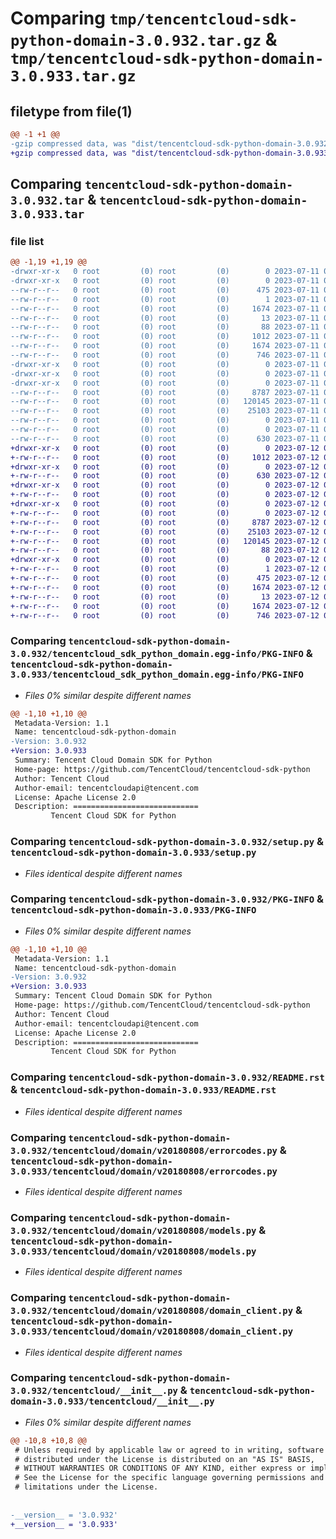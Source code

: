 # Comparing `tmp/tencentcloud-sdk-python-domain-3.0.932.tar.gz` & `tmp/tencentcloud-sdk-python-domain-3.0.933.tar.gz`

## filetype from file(1)

```diff
@@ -1 +1 @@
-gzip compressed data, was "dist/tencentcloud-sdk-python-domain-3.0.932.tar", last modified: Tue Jul 11 00:41:58 2023, max compression
+gzip compressed data, was "dist/tencentcloud-sdk-python-domain-3.0.933.tar", last modified: Wed Jul 12 00:28:28 2023, max compression
```

## Comparing `tencentcloud-sdk-python-domain-3.0.932.tar` & `tencentcloud-sdk-python-domain-3.0.933.tar`

### file list

```diff
@@ -1,19 +1,19 @@
-drwxr-xr-x   0 root         (0) root         (0)        0 2023-07-11 00:41:58.000000 tencentcloud-sdk-python-domain-3.0.932/
-drwxr-xr-x   0 root         (0) root         (0)        0 2023-07-11 00:41:58.000000 tencentcloud-sdk-python-domain-3.0.932/tencentcloud_sdk_python_domain.egg-info/
--rw-r--r--   0 root         (0) root         (0)      475 2023-07-11 00:41:58.000000 tencentcloud-sdk-python-domain-3.0.932/tencentcloud_sdk_python_domain.egg-info/SOURCES.txt
--rw-r--r--   0 root         (0) root         (0)        1 2023-07-11 00:41:58.000000 tencentcloud-sdk-python-domain-3.0.932/tencentcloud_sdk_python_domain.egg-info/dependency_links.txt
--rw-r--r--   0 root         (0) root         (0)     1674 2023-07-11 00:41:58.000000 tencentcloud-sdk-python-domain-3.0.932/tencentcloud_sdk_python_domain.egg-info/PKG-INFO
--rw-r--r--   0 root         (0) root         (0)       13 2023-07-11 00:41:58.000000 tencentcloud-sdk-python-domain-3.0.932/tencentcloud_sdk_python_domain.egg-info/top_level.txt
--rw-r--r--   0 root         (0) root         (0)       88 2023-07-11 00:41:58.000000 tencentcloud-sdk-python-domain-3.0.932/setup.cfg
--rw-r--r--   0 root         (0) root         (0)     1012 2023-07-11 00:41:58.000000 tencentcloud-sdk-python-domain-3.0.932/setup.py
--rw-r--r--   0 root         (0) root         (0)     1674 2023-07-11 00:41:58.000000 tencentcloud-sdk-python-domain-3.0.932/PKG-INFO
--rw-r--r--   0 root         (0) root         (0)      746 2023-07-11 00:41:58.000000 tencentcloud-sdk-python-domain-3.0.932/README.rst
-drwxr-xr-x   0 root         (0) root         (0)        0 2023-07-11 00:41:58.000000 tencentcloud-sdk-python-domain-3.0.932/tencentcloud/
-drwxr-xr-x   0 root         (0) root         (0)        0 2023-07-11 00:41:58.000000 tencentcloud-sdk-python-domain-3.0.932/tencentcloud/domain/
-drwxr-xr-x   0 root         (0) root         (0)        0 2023-07-11 00:41:58.000000 tencentcloud-sdk-python-domain-3.0.932/tencentcloud/domain/v20180808/
--rw-r--r--   0 root         (0) root         (0)     8787 2023-07-11 00:41:58.000000 tencentcloud-sdk-python-domain-3.0.932/tencentcloud/domain/v20180808/errorcodes.py
--rw-r--r--   0 root         (0) root         (0)   120145 2023-07-11 00:41:58.000000 tencentcloud-sdk-python-domain-3.0.932/tencentcloud/domain/v20180808/models.py
--rw-r--r--   0 root         (0) root         (0)    25103 2023-07-11 00:41:58.000000 tencentcloud-sdk-python-domain-3.0.932/tencentcloud/domain/v20180808/domain_client.py
--rw-r--r--   0 root         (0) root         (0)        0 2023-07-11 00:41:58.000000 tencentcloud-sdk-python-domain-3.0.932/tencentcloud/domain/v20180808/__init__.py
--rw-r--r--   0 root         (0) root         (0)        0 2023-07-11 00:41:58.000000 tencentcloud-sdk-python-domain-3.0.932/tencentcloud/domain/__init__.py
--rw-r--r--   0 root         (0) root         (0)      630 2023-07-11 00:41:58.000000 tencentcloud-sdk-python-domain-3.0.932/tencentcloud/__init__.py
+drwxr-xr-x   0 root         (0) root         (0)        0 2023-07-12 00:28:28.000000 tencentcloud-sdk-python-domain-3.0.933/
+-rw-r--r--   0 root         (0) root         (0)     1012 2023-07-12 00:28:28.000000 tencentcloud-sdk-python-domain-3.0.933/setup.py
+drwxr-xr-x   0 root         (0) root         (0)        0 2023-07-12 00:28:28.000000 tencentcloud-sdk-python-domain-3.0.933/tencentcloud/
+-rw-r--r--   0 root         (0) root         (0)      630 2023-07-12 00:28:28.000000 tencentcloud-sdk-python-domain-3.0.933/tencentcloud/__init__.py
+drwxr-xr-x   0 root         (0) root         (0)        0 2023-07-12 00:28:28.000000 tencentcloud-sdk-python-domain-3.0.933/tencentcloud/domain/
+-rw-r--r--   0 root         (0) root         (0)        0 2023-07-12 00:28:28.000000 tencentcloud-sdk-python-domain-3.0.933/tencentcloud/domain/__init__.py
+drwxr-xr-x   0 root         (0) root         (0)        0 2023-07-12 00:28:28.000000 tencentcloud-sdk-python-domain-3.0.933/tencentcloud/domain/v20180808/
+-rw-r--r--   0 root         (0) root         (0)        0 2023-07-12 00:28:28.000000 tencentcloud-sdk-python-domain-3.0.933/tencentcloud/domain/v20180808/__init__.py
+-rw-r--r--   0 root         (0) root         (0)     8787 2023-07-12 00:28:28.000000 tencentcloud-sdk-python-domain-3.0.933/tencentcloud/domain/v20180808/errorcodes.py
+-rw-r--r--   0 root         (0) root         (0)    25103 2023-07-12 00:28:28.000000 tencentcloud-sdk-python-domain-3.0.933/tencentcloud/domain/v20180808/domain_client.py
+-rw-r--r--   0 root         (0) root         (0)   120145 2023-07-12 00:28:28.000000 tencentcloud-sdk-python-domain-3.0.933/tencentcloud/domain/v20180808/models.py
+-rw-r--r--   0 root         (0) root         (0)       88 2023-07-12 00:28:28.000000 tencentcloud-sdk-python-domain-3.0.933/setup.cfg
+drwxr-xr-x   0 root         (0) root         (0)        0 2023-07-12 00:28:28.000000 tencentcloud-sdk-python-domain-3.0.933/tencentcloud_sdk_python_domain.egg-info/
+-rw-r--r--   0 root         (0) root         (0)        1 2023-07-12 00:28:28.000000 tencentcloud-sdk-python-domain-3.0.933/tencentcloud_sdk_python_domain.egg-info/dependency_links.txt
+-rw-r--r--   0 root         (0) root         (0)      475 2023-07-12 00:28:28.000000 tencentcloud-sdk-python-domain-3.0.933/tencentcloud_sdk_python_domain.egg-info/SOURCES.txt
+-rw-r--r--   0 root         (0) root         (0)     1674 2023-07-12 00:28:28.000000 tencentcloud-sdk-python-domain-3.0.933/tencentcloud_sdk_python_domain.egg-info/PKG-INFO
+-rw-r--r--   0 root         (0) root         (0)       13 2023-07-12 00:28:28.000000 tencentcloud-sdk-python-domain-3.0.933/tencentcloud_sdk_python_domain.egg-info/top_level.txt
+-rw-r--r--   0 root         (0) root         (0)     1674 2023-07-12 00:28:28.000000 tencentcloud-sdk-python-domain-3.0.933/PKG-INFO
+-rw-r--r--   0 root         (0) root         (0)      746 2023-07-12 00:28:28.000000 tencentcloud-sdk-python-domain-3.0.933/README.rst
```

### Comparing `tencentcloud-sdk-python-domain-3.0.932/tencentcloud_sdk_python_domain.egg-info/PKG-INFO` & `tencentcloud-sdk-python-domain-3.0.933/tencentcloud_sdk_python_domain.egg-info/PKG-INFO`

 * *Files 0% similar despite different names*

```diff
@@ -1,10 +1,10 @@
 Metadata-Version: 1.1
 Name: tencentcloud-sdk-python-domain
-Version: 3.0.932
+Version: 3.0.933
 Summary: Tencent Cloud Domain SDK for Python
 Home-page: https://github.com/TencentCloud/tencentcloud-sdk-python
 Author: Tencent Cloud
 Author-email: tencentcloudapi@tencent.com
 License: Apache License 2.0
 Description: ============================
         Tencent Cloud SDK for Python
```

### Comparing `tencentcloud-sdk-python-domain-3.0.932/setup.py` & `tencentcloud-sdk-python-domain-3.0.933/setup.py`

 * *Files identical despite different names*

### Comparing `tencentcloud-sdk-python-domain-3.0.932/PKG-INFO` & `tencentcloud-sdk-python-domain-3.0.933/PKG-INFO`

 * *Files 0% similar despite different names*

```diff
@@ -1,10 +1,10 @@
 Metadata-Version: 1.1
 Name: tencentcloud-sdk-python-domain
-Version: 3.0.932
+Version: 3.0.933
 Summary: Tencent Cloud Domain SDK for Python
 Home-page: https://github.com/TencentCloud/tencentcloud-sdk-python
 Author: Tencent Cloud
 Author-email: tencentcloudapi@tencent.com
 License: Apache License 2.0
 Description: ============================
         Tencent Cloud SDK for Python
```

### Comparing `tencentcloud-sdk-python-domain-3.0.932/README.rst` & `tencentcloud-sdk-python-domain-3.0.933/README.rst`

 * *Files identical despite different names*

### Comparing `tencentcloud-sdk-python-domain-3.0.932/tencentcloud/domain/v20180808/errorcodes.py` & `tencentcloud-sdk-python-domain-3.0.933/tencentcloud/domain/v20180808/errorcodes.py`

 * *Files identical despite different names*

### Comparing `tencentcloud-sdk-python-domain-3.0.932/tencentcloud/domain/v20180808/models.py` & `tencentcloud-sdk-python-domain-3.0.933/tencentcloud/domain/v20180808/models.py`

 * *Files identical despite different names*

### Comparing `tencentcloud-sdk-python-domain-3.0.932/tencentcloud/domain/v20180808/domain_client.py` & `tencentcloud-sdk-python-domain-3.0.933/tencentcloud/domain/v20180808/domain_client.py`

 * *Files identical despite different names*

### Comparing `tencentcloud-sdk-python-domain-3.0.932/tencentcloud/__init__.py` & `tencentcloud-sdk-python-domain-3.0.933/tencentcloud/__init__.py`

 * *Files 0% similar despite different names*

```diff
@@ -10,8 +10,8 @@
 # Unless required by applicable law or agreed to in writing, software
 # distributed under the License is distributed on an "AS IS" BASIS,
 # WITHOUT WARRANTIES OR CONDITIONS OF ANY KIND, either express or implied.
 # See the License for the specific language governing permissions and
 # limitations under the License.
 
 
-__version__ = '3.0.932'
+__version__ = '3.0.933'
```

